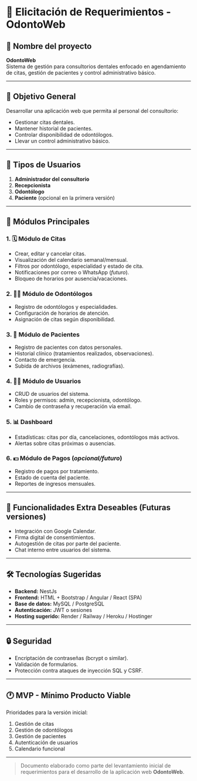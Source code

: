 # 🦷 Elicitación de Requerimientos - OdontoWeb

## 📌 Nombre del proyecto
**OdontoWeb**  
Sistema de gestión para consultorios dentales enfocado en agendamiento de citas, gestión de pacientes y control administrativo básico.

---

## 🎯 Objetivo General
Desarrollar una aplicación web que permita al personal del consultorio:
- Gestionar citas dentales.
- Mantener historial de pacientes.
- Controlar disponibilidad de odontólogos.
- Llevar un control administrativo básico.

---

## 👥 Tipos de Usuarios
1. **Administrador del consultorio**
2. **Recepcionista**
3. **Odontólogo**
4. **Paciente** (opcional en la primera versión)

---

## 🧩 Módulos Principales

### 1. 🗓️ Módulo de Citas
- Crear, editar y cancelar citas.
- Visualización del calendario semanal/mensual.
- Filtros por odontólogo, especialidad y estado de cita.
- Notificaciones por correo o WhatsApp (*futuro*).
- Bloqueo de horarios por ausencia/vacaciones.

### 2. 👨‍⚕️ Módulo de Odontólogos
- Registro de odontólogos y especialidades.
- Configuración de horarios de atención.
- Asignación de citas según disponibilidad.

### 3. 🧾 Módulo de Pacientes
- Registro de pacientes con datos personales.
- Historial clínico (tratamientos realizados, observaciones).
- Contacto de emergencia.
- Subida de archivos (exámenes, radiografías).

### 4. 🧑‍💼 Módulo de Usuarios
- CRUD de usuarios del sistema.
- Roles y permisos: admin, recepcionista, odontólogo.
- Cambio de contraseña y recuperación vía email.

### 5. 📊 Dashboard
- Estadísticas: citas por día, cancelaciones, odontólogos más activos.
- Alertas sobre citas próximas o ausencias.

### 6. 💵 Módulo de Pagos (*opcional/futuro*)
- Registro de pagos por tratamiento.
- Estado de cuenta del paciente.
- Reportes de ingresos mensuales.

---

## 🧪 Funcionalidades Extra Deseables (Futuras versiones)
- Integración con Google Calendar.
- Firma digital de consentimientos.
- Autogestión de citas por parte del paciente.
- Chat interno entre usuarios del sistema.

---

## 🛠️ Tecnologías Sugeridas
- **Backend:** NestJs
- **Frontend:** HTML + Bootstrap / Angular / React (SPA)
- **Base de datos:** MySQL / PostgreSQL
- **Autenticación:** JWT o sesiones
- **Hosting sugerido:** Render / Railway / Heroku / Hostinger

---

## 🔒 Seguridad
- Encriptación de contraseñas (bcrypt o similar).
- Validación de formularios.
- Protección contra ataques de inyección SQL y CSRF.

---

## 🕐 MVP - Mínimo Producto Viable
Prioridades para la versión inicial:
1. Gestión de citas  
2. Gestión de odontólogos  
3. Gestión de pacientes  
4. Autenticación de usuarios  
5. Calendario funcional

---

> Documento elaborado como parte del levantamiento inicial de requerimientos para el desarrollo de la aplicación web **OdontoWeb**.
